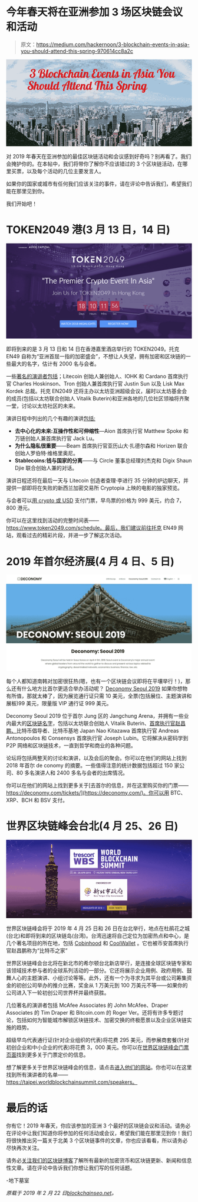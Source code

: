 # 今年春天将在亚洲参加 3 场区块链会议和活动

> 原文：<https://medium.com/hackernoon/3-blockchain-events-in-asia-you-should-attend-this-spring-970614cc8a2c>

![](img/f4c39323cef9c4901a933e56ba8d3258.png)

对 2019 年春天在亚洲参加的最佳区块链活动和会议感到好奇吗？别再看了。我们会掩护你的。在本帖中，我们将带你了解你不应该错过的 3 个区块链活动，在哪里买票，以及每个活动的几位主要发言人。

如果你的国家或城市有任何我们应该关注的事件，请在评论中告诉我们，希望我们能在那里见到你。

我们开始吧！

# TOKEN2049 港(3 月 13 日，14 日)

![](img/ab8dfb4de584319e3c7da0d7dcf504da.png)

即将到来的是 3 月 13 日和 14 日在香港嘉里酒店举行的 TOKEN2049。托克 EN49 自称为“亚洲首屈一指的加密盛会”，不想让人失望，拥有加密和区块链的一些最大的名字，估计有 2000 名与会者。

一些[著名的演讲者包括](https://www.token2049.com/)；Litecoin 创始人兼创始人、IOHK 和 Cardano 首席执行官 Charles Hoskinson、Tron 创始人兼首席执行官 Justin Sun 以及 Lisk Max Kordek 总裁。托克 EN2049 还将主办以太坊亚洲超级会议，届时以太坊基金会的成员(包括以太坊联合创始人 Vitalik Buterin)和亚洲各地的几位社区领袖将齐聚一堂，讨论以太坊社区的未来。

演讲日程中列出的几个有趣的演讲[包括:](https://www.token2049.com/schedule)

*   **去中心化的未来:互操作性和可伸缩性**—Aion 首席执行官 Matthew Spoke 和万链创始人兼首席执行官 Jack Lu。
*   **为什么隐私很重要**——Beam 首席执行官亚历山大·扎德尔森和 Horizen 联合创始人罗伯特·维格里奥尼。
*   **Stablecoins:钱与国家的分离**——与 Circle 董事总经理刘杰克和 Digix Shaun Djie 联合创始人兼的对话。

演讲日程还将在最后一天与 Litecoin 创造者查理·李进行 35 分钟的炉边聊天，并提供一部即将在失败的新西兰加密交易所 Cryptopia 上映的电影的独家预览。

与会者可以[用 crypto 或 USD](https://www.token2049.com/tickets) 支付门票，早鸟票的价格为 999 美元，约合 7，800 港元。

你可以在这里找到活动的完整时间表——https://www.token2049.com/schedule。最后，我们建议前往托克 EN49 网站，观看过去的精彩片段，并进一步了解这次活动。

# 2019 年首尔经济展(4 月 4 日、5 日)

![](img/57dc3ba53c5706d3b4d8a7cc2b738fb8.png)

每个人都知道南韩对加密很狂热(嗯，也有一个区块链会议即将在平壤举行！)，那么还有什么地方比首尔更适合举办活动呢？ [Deconomy Seoul 2019](https://deconomy.com/seoul2019/) 如果你想物有所值，那就太棒了，因为展览通行证只需 10 美元，全票(包括展位、主题演讲和展板)99 美元，限量版 VIP 通行证 999 美元。

Deconomy Seoul 2019 位于首尔 Jung 区的 Jangchung Arena，并拥有一些业内最大的[区块链名字](https://deconomy.com/seoul2019/)，包括以太坊联合创始人 Vitalik Buterin、[首席执行官赵昌鹏、](http://blockchainseo.net/binance-dex-testnet-launch/)比特币倡导者、比特币基地 Japan Nao Kitazawa 首席执行官 Andreas Antonopoulos 和 Consensys 首席执行官 Joseph Lubin。它将解决从密码学到 P2P 网络和区块链技术，一直到哲学和商业的各种问题。

论坛将包括两整天的讨论和演讲，以及会后的聚会。你可以在他们的网站上找到 2018 年首尔 de conomy 的摘要。一些值得注意的统计数据包括超过 150 家公司、80 多名演讲人和 2400 多名与会者的出席情况。

你可以在他们的网站上找到更多关于[去首尔的信息，并在这里购买你的门票——https://deconomy.com/tickets/](https://deconomy.com/)。你可以用 BTC、XRP、BCH 和 BSV 支付。

# 世界区块链峰会台北(4 月 25、26 日)

![](img/9b7c70b8734f303f10ac7165286b4163.png)

世界区块链峰会将于 2019 年 4 月 25 日和 26 日在台北举行，地点在杜鹃花之城(台北)和即将到来的区块链岛(台湾)。台湾迅速将自己定位为加密热点和中心，是几个著名项目的所在地，包括 [Cobinhood](https://cobinhood.com/) 和 [CoolWallet](https://coolwallet.io/) 。它也被币安首席执行官赵昌鹏称为“比特币之家”

世界区块链峰会台北将在新北市的希尔顿台北新店举行，是连接全球区块链专家和该领域技术参与者的全球系列活动的一部分。它还将展示企业用例、政府用例、鼓舞人心的主题演讲、小组讨论等等。此外，还有一个为寻求为其平台或公司筹集资金的初创公司举办的推介比赛，奖金从 1 万美元到 100 万美元不等——如果你的公司进入下一轮初创公司世界杯并最终获胜。

几位著名的演讲者包括 McAfee Associates 的 John McAfee、Draper Associates 的 Tim Draper 和 Bitcoin.com 的 Roger Ver。还将有许多专题讨论，包括如何为智能城市解锁区块链技术、加密交换的终极愿景以及企业区块链实施的趋势。

超级早鸟代表通行证(针对企业组织的代表)将花费 295 美元，而参展商套餐(针对初创企业和中小企业的代表)将花费 3，000 美元。你可以在[世界区块链峰会门票页面](https://taipei.worldblockchainsummit.com/book-tickets)找到更多关于门票定价的信息。

想了解更多关于世界区块链峰会的信息，请点击[进入他们的网站](https://taipei.worldblockchainsummit.com/#speakers)。你也可以在这里找到所有演讲者的名单——https://taipei.worldblockchainsummit.com/speakers。

# 最后的话

你有它！2019 年春天，你应该参加的亚洲 3 个最好的区块链会议和活动。请务必在评论中让我们知道你将参加的任何活动或会议，希望我们能在那里见到你！我们将很快推出另一篇关于北美 3 个区块链事件的文章，你也应该看看，所以请务必尽快再次关注。

请务必[关注我们的区块链博客](http://blockchainseo.net/blog/)了解所有最新的加密货币和区块链更新、新闻和信息性文章。请在评论中告诉我们你想让我们写的任何话题。

-地下墓室

*原载于 2019 年 2 月 22 日*[*blockchainseo.net*](http://blockchainseo.net/3-blockchain-events-asia-spring/)*。*